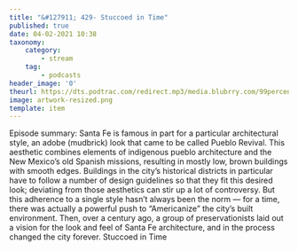 ```yaml
---
title: "&#127911; 429- Stuccoed in Time"
published: true
date: 04-02-2021 10:38
taxonomy:
    category:
        - stream
    tag:
        - podcasts
header_image: '0'
theurl: https://dts.podtrac.com/redirect.mp3/media.blubrry.com/99percentinvisible/dovetail.prxu.org/96/1b72970c-be49-40e0-a915-86d6d7c71e74/429_Stuccoed_in_Time_pt_01.mp3
image: artwork-resized.png
template: item
--- 
```

Episode summary: Santa Fe is famous in part for a particular architectural style, an adobe (mudbrick) look that came to be called Pueblo Revival. This aesthetic combines elements of indigenous pueblo architecture and the New Mexico’s old Spanish missions, resulting in mostly low, brown buildings with smooth edges. Buildings in the city’s historical districts in particular have to follow a number of design guidelines so that they fit this desired look; deviating from those aesthetics can stir up a lot of controversy. But this adherence to a single style hasn’t always been the norm — for a time, there was actually a powerful push to “Americanize” the city’s built environment. Then, over a century ago, a group of preservationists laid out a vision for the look and feel of Santa Fe architecture, and in the process changed the city forever. Stuccoed in Time
